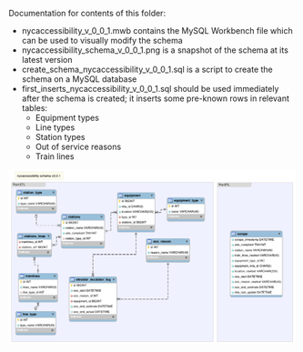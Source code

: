 Documentation for contents of this folder:
- nycaccessibility_v_0_0_1.mwb contains the MySQL Workbench file which can be used to visually modify the schema
- nycaccessibility_schema_v_0_0_1.png is a snapshot of the schema at its latest version
- create_schema_nycaccessibility_v_0_0_1.sql is a script to create the schema on a MySQL database
- first_inserts_nycaccessibility_v_0_0_1.sql should be used immediately after the schema is created; it inserts some pre-known rows in relevant tables:
  + Equipment types
  + Line types
  + Station types
  + Out of service reasons
  + Train lines

![v0.0.1 schema](nycaccessibility_schema_v_0_0_1.png)
